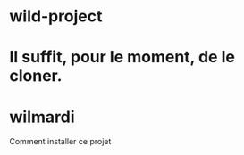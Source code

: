 
# wild-project

Il suffit, pour le moment, de le cloner.
=======
# wilmardi

Comment installer ce projet

